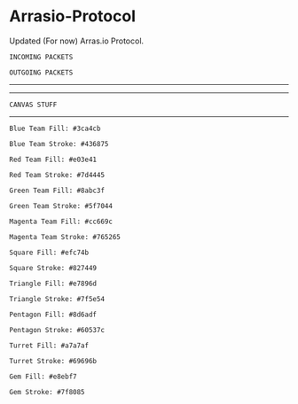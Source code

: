 # Arrasio-Protocol
Updated (For now) Arras.io Protocol.

`INCOMING PACKETS`


`OUTGOING PACKETS`

------------------------------------------------------------------------------------
------------------------------------------------------------------------------------

`CANVAS STUFF`

------------------------------------------------------------------------------------

`Blue Team Fill: #3ca4cb`

`Blue Team Stroke: #436875`

`Red Team Fill: #e03e41`

`Red Team Stroke: #7d4445`

`Green Team Fill: #8abc3f`

`Green Team Stroke: #5f7044`

`Magenta Team Fill: #cc669c`

`Magenta Team Stroke: #765265`

`Square Fill: #efc74b`

`Square Stroke: #827449`

`Triangle Fill: #e7896d`

`Triangle Stroke: #7f5e54`

`Pentagon Fill: #8d6adf`

`Pentagon Stroke: #60537c`

`Turret Fill: #a7a7af`

`Turret Stroke: #69696b`

`Gem Fill: #e8ebf7`

`Gem Stroke: #7f8085`
